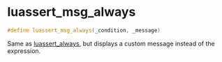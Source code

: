 # luassert_msg_always

```c++
#define luassert_msg_always(_condition, _message)
```

Same as [luassert_always](group___runtime_assert_1ga6ff7328a1c0f2aad0370c688e4484c0b.md), but displays a custom message instead of the expression. 

